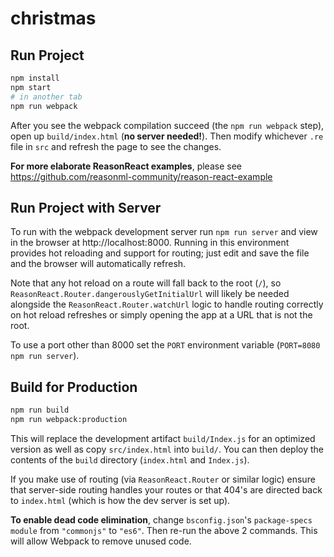 # christmas

## Run Project

```sh
npm install
npm start
# in another tab
npm run webpack
```

After you see the webpack compilation succeed (the `npm run webpack` step), open up `build/index.html` (**no server needed!**). Then modify whichever `.re` file in `src` and refresh the page to see the changes.

**For more elaborate ReasonReact examples**, please see https://github.com/reasonml-community/reason-react-example

## Run Project with Server

To run with the webpack development server run `npm run server` and view in the browser at http://localhost:8000. Running in this environment provides hot reloading and support for routing; just edit and save the file and the browser will automatically refresh.

Note that any hot reload on a route will fall back to the root (`/`), so `ReasonReact.Router.dangerouslyGetInitialUrl` will likely be needed alongside the `ReasonReact.Router.watchUrl` logic to handle routing correctly on hot reload refreshes or simply opening the app at a URL that is not the root.

To use a port other than 8000 set the `PORT` environment variable (`PORT=8080 npm run server`).

## Build for Production

```sh
npm run build
npm run webpack:production
```

This will replace the development artifact `build/Index.js` for an optimized version as well as copy `src/index.html` into `build/`. You can then deploy the contents of the `build` directory (`index.html` and `Index.js`).

If you make use of routing (via `ReasonReact.Router` or similar logic) ensure that server-side routing handles your routes or that 404's are directed back to `index.html` (which is how the dev server is set up).

**To enable dead code elimination**, change `bsconfig.json`'s `package-specs` `module` from `"commonjs"` to `"es6"`. Then re-run the above 2 commands. This will allow Webpack to remove unused code.
